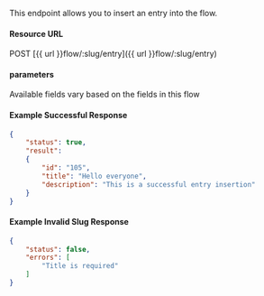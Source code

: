 <!--
@title Create new entry in a flow
@author Moltin Ltd
@description Inserts a new entry into the flow
@order 15.3.3

@sidebar 1
@family Flow/Entry
@rate No
@auth Yes
@format JSON
@http POST
@version beta
-->
This endpoint allows you to insert an entry into the flow.

#### Resource URL
POST [{{ url }}flow/:slug/entry]({{ url }}flow/:slug/entry)


#### parameters
Available fields vary based on the fields in this flow

<!--code-->
#### Example Successful Response
``` json
{
    "status": true,
    "result":
    {
        "id": "105",
        "title": "Hello everyone",
        "description": "This is a successful entry insertion"
    }
}

```


#### Example Invalid Slug Response
``` json
{
    "status": false,
    "errors": [
        "Title is required"
    ]
}
```
<!--/code-->